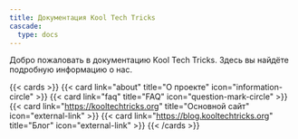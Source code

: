```yaml
---
title: Документация Kool Tech Tricks
cascade:
  type: docs
---
```


Добро пожаловать в документацию Kool Tech Tricks. Здесь вы найдёте подробную
информацию о нас.

<!--more-->

{{< cards >}}
  {{< card link="about" title="О проекте" icon="information-circle" >}}
  {{< card link="faq" title="FAQ" icon="question-mark-circle" >}}
  {{< card link="https://kooltechtricks.org" title="Основной сайт" icon="external-link" >}}
  {{< card link="https://blog.kooltechtricks.org" title="Блог" icon="external-link" >}}
{{< /cards >}}
